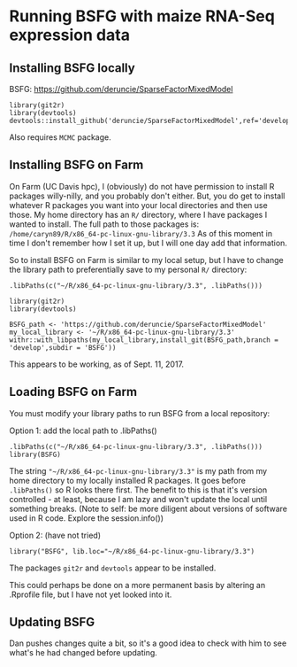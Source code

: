 # Running BSFG with maize RNA-Seq expression data

## Installing BSFG locally

BSFG: https://github.com/deruncie/SparseFactorMixedModel

```
library(git2r)
library(devtools)
devtools::install_github('deruncie/SparseFactorMixedModel',ref='develop',subdir='BSFG')
```

Also requires `MCMC` package.

## Installing BSFG on Farm

On Farm (UC Davis hpc), I (obviously) do not have permission to install R packages willy-nilly, and you probably don't either.
But, you do get to install whatever R packages you want into your local directories and then use those.
My home directory has an `R/` directory, where I have packages I wanted to install. 
The full path to those packages is: `/home/caryn89/R/x86_64-pc-linux-gnu-library/3.3`
As of this moment in time I don't remember how I set it up, but I will one day add that information.

So to install BSFG on Farm is similar to my local setup, but I have to change the library path to preferentially save to my personal `R/` directory:

```
.libPaths(c("~/R/x86_64-pc-linux-gnu-library/3.3", .libPaths()))

library(git2r)
library(devtools)

BSFG_path <- 'https://github.com/deruncie/SparseFactorMixedModel'
my_local_library <- '~/R/x86_64-pc-linux-gnu-library/3.3'
withr::with_libpaths(my_local_library,install_git(BSFG_path,branch = 'develop',subdir = 'BSFG'))
```
This appears to be working, as of Sept. 11, 2017.

## Loading BSFG on Farm

You must modify your library paths to run BSFG from a local repository:


Option 1: add the local path to .libPaths()
```
.libPaths(c("~/R/x86_64-pc-linux-gnu-library/3.3", .libPaths()))
library(BSFG)
```

The string `"~/R/x86_64-pc-linux-gnu-library/3.3"` is my path from my home directory to my locally installed R packages. It goes before `.libPaths()` so R looks there first.
The benefit to this is that it's version controlled - at least, because I am lazy and won't update the local until something breaks. (Note to self: be more diligent about versions of software used in R code. Explore the session.info())

Option 2: (have not tried)
```
library("BSFG", lib.loc="~/R/x86_64-pc-linux-gnu-library/3.3")
```

The packages `git2r` and `devtools` appear to be installed.

This could perhaps be done on a more permanent basis by altering an .Rprofile file, but I have not yet looked into it.

## Updating BSFG

Dan pushes changes quite a bit, so it's a good idea to check with him to see what's he had changed before updating.

